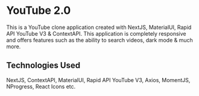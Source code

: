 <h1>YouTube 2.0</h1>

This is a YouTube clone application created with NextJS, MaterialUI, Rapid API YouTube V3 & ContextAPI. This application is completely responsive and offers features such as the ability to search videos, dark mode & much more.

<h2>Technologies Used</h2>

NextJS, ContextAPI, MaterialUI, Rapid API YouTube V3, Axios, MomentJS, NProgress, React Icons etc.